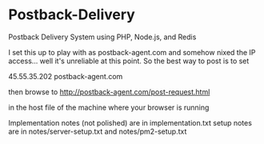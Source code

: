 # Postback-Delivery
Postback Delivery System using PHP, Node.js, and Redis

I set this up to play with as postback-agent.com and somehow nixed the IP access... well it's unreliable at this point.  So the best way to post is to set 

45.55.35.202 postback-agent.com

then browse to <a href='http://postback-agent.com/post-request.html'>http://postback-agent.com/post-request.html</a>

in the host file of the machine where your browser is running

Implementation notes (not polished) are in implementation.txt
setup notes are in notes/server-setup.txt and notes/pm2-setup.txt


